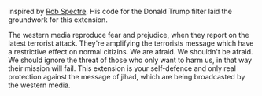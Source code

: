inspired by [Rob Spectre](http://brooklynhacker.com). His code for the Donald Trump filter laid the groundwork for this extension.

The western media reproduce fear and prejudice, when they report on the latest terrorist attack. They're amplifying the terrorists message which have a restrictive effect on normal citizins. We are afraid. We shouldn't be afraid. We should ignore the threat of those who only want to harm us, in that way their mission will fail. This extension is your self-defence and only real protection against the message of jihad, which are being broadcasted by the western media.
